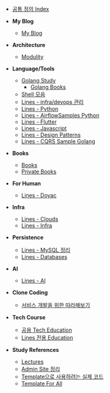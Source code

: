 
- [공통 정의 Index](https://github.com/keepinmindsh/lines_index) 

- **My Blog** 
    - [My Blog](https://github.com/keepinmindsh/lines)

- **Architecture**
    - [Modulity]()

- **Language/Tools**
    - [Golang Study](https://github.com/keepinmindsh/lines_golang)
        - [Golang Books](https://github.com/keepinmindsh/golang-books) 
    - [Shell 모음](https://github.com/keepinmindsh/lines_shell)
    - [Lines - infra/devops 관리](https://github.com/keepinmindsh/lines_infradevops)
    - [Lines - Python](https://github.com/keepinmindsh/lines_python)
    - [Lines - AirflowSamples Python](https://github.com/keepinmindsh/lines_airflow_samples_python)
    - [Lines - Flutter](https://github.com/keepinmindsh/lines_flutter)
    - [Lines - Javascript](https://github.com/keepinmindsh/lines_javascript)
    - [Lines - Design Patterns](https://github.com/keepinmindsh/lines_designpatterns)
    - [Lines - CQRS Sample Golang](https://github.com/keepinmindsh/lines-cqrs-sample-golang)
- **Books** 
    - [Books](https://github.com/keepinmindsh/lines_books)
    - [Private Books](https://github.com/keepinmindsh/lines_private_books)

- **For Human** 
    - [Lines - Doyac](https://github.com/keepinmindsh/lines_doyac)

- **Infra**
    - [Lines - Clouds](https://github.com/keepinmindsh/lines_clouds)
    - [Lines - Infra](https://github.com/keepinmindsh/lines_infra)


- **Persistence**
    - [Lines - MySQL 정리](https://github.com/keepinmindsh/lines_mysql)
    - [Lines - Databases](https://github.com/keepinmindsh/lines_databases)

- **AI**
    - [Lines - AI](https://github.com/keepinmindsh/lines_ai)

- **Clone Coding**
    - [서비스 개발을 위한 따라해보기](https://github.com/keepinmindsh/tech-course?tab=readme-ov-file)


- **Tech Course** 
    - [공용 Tech Education](https://github.com/keepinmindsh/tech-education)
    - [Lines 전용 Education](https://github.com/keepinmindsh/lines_edu)

- **Study References** 
    - [Lectures](https://github.com/keepinmindsh/lectures)
    - [Admin Site 정리](https://github.com/keepinmindsh/admin-site)
    - [Template으로 사용하려는 실제 코드](https://github.com/keepinmindsh/real_template)
    - [Template For All](https://github.com/keepinmindsh/templates_for_all)
